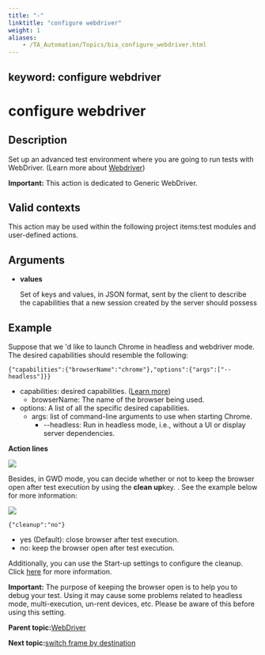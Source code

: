 ```yaml
--- 
title: "-"
linktitle: "configure webdriver"
weight: 1
aliases: 
    - /TA_Automation/Topics/bia_configure_webdriver.html
---
```

keyword: configure webdriver
---

# configure webdriver

## Description

Set up an advanced test environment where you are going to run tests with WebDriver. \(Learn more about [Webdriver](https://www.w3.org/TR/webdriver/)\)

**Important:** This action is dedicated to Generic WebDriver.

## Valid contexts

This action may be used within the following project items:test modules and user-defined actions.

## Arguments

-   **values**

    Set of keys and values, in JSON format, sent by the client to describe the capabilities that a new session created by the server should possess


## Example

Suppose that we 'd like to launch Chrome in headless and webdriver mode. The desired capabilities should resemble the following:

```
{"capabilities":{"browserName":"chrome"},"options":{"args":["--headless"]}}
```

-   capabilities: desired capabilities. \([Learn more](https://github.com/SeleniumHQ/selenium/wiki/DesiredCapabilities)\)
    -   browserName: The name of the browser being used.
-   options: A list of all the specific desired capabilities.
    -   args: list of command-line arguments to use when starting Chrome.
        -   --headless: Run in headless mode, i.e., without a UI or display server dependencies.

**Action lines**

![](/images//Images/bia_configure_webdriver.png)

Besides, in GWD mode, you can decide whether or not to keep the browser open after test execution by using the **clean up**key. . See the example below for more information:

![](/images//Images/cleanup-key.jpg)

```
{"cleanup":"no"}
```

-   yes \(Default\): close browser after test execution.
-   no: keep the browser open after test execution.

Additionally, you can use the Start-up settings to configure the cleanup. Click [here](/TA_FAQ/Topics/0x80020014L.html#) for more information.

**Important:** The purpose of keeping the browser open is to help you to debug your test. Using it may cause some problems related to headless mode, multi-execution, un-rent devices, etc. Please be aware of this before using this setting.

**Parent topic:**[WebDriver](/TA_Automation/Topics/built_in_actions_WebDriver.html)

**Next topic:**[switch frame by destination](/TA_Automation/Topics/bia_switch_frame_by_destination.html)

